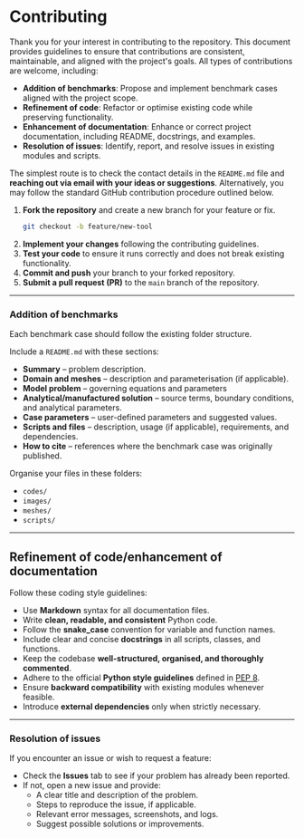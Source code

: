 # Contributing

Thank you for your interest in contributing to the repository. This document provides guidelines to ensure that contributions are consistent, maintainable, and aligned with the project's goals. All types of contributions are welcome, including:

* **Addition of benchmarks**: Propose and implement benchmark cases aligned with the project scope.
* **Refinement of code**: Refactor or optimise existing code while preserving functionality.
* **Enhancement of documentation**: Enhance or correct project documentation, including README, docstrings, and examples.
* **Resolution of issues**: Identify, report, and resolve issues in existing modules and scripts.

The simplest route is to check the contact details in the `README.md` file and **reaching out via email with your ideas or suggestions**. Alternatively, you may follow the standard GitHub contribution procedure outlined below.

1. **Fork the repository** and create a new branch for your feature or fix.
   ```bash
   git checkout -b feature/new-tool
   ```
2. **Implement your changes** following the contributing guidelines.
3. **Test your code** to ensure it runs correctly and does not break existing functionality.
4. **Commit and push** your branch to your forked repository.
5. **Submit a pull request (PR)** to the `main` branch of the repository.

---

### Addition of benchmarks

Each benchmark case should follow the existing folder structure.

Include a `README.md` with these sections:

* **Summary** – problem description.
* **Domain and meshes** – description and parameterisation (if applicable).
* **Model problem** – governing equations and parameters
* **Analytical/manufactured solution** – source terms, boundary conditions, and analytical parameters.
* **Case parameters** – user-defined parameters and suggested values.
* **Scripts and files** – description, usage (if applicable), requirements, and dependencies.
* **How to cite** – references where the benchmark case was originally published.

Organise your files in these folders:

* `codes/`
* `images/`
* `meshes/`
* `scripts/`

---

## Refinement of code/enhancement of documentation

Follow these coding style guidelines:

* Use **Markdown** syntax for all documentation files.
* Write **clean, readable, and consistent** Python code.
* Follow the **snake_case** convention for variable and function names.
* Include clear and concise **docstrings** in all scripts, classes, and functions.
* Keep the codebase **well-structured, organised, and thoroughly commented**.
* Adhere to the official **Python style guidelines** defined in [PEP 8](https://peps.python.org/pep-0008/).
* Ensure **backward compatibility** with existing modules whenever feasible.
* Introduce **external dependencies** only when strictly necessary.

---

### Resolution of issues

If you encounter an issue or wish to request a feature:

- Check the **Issues** tab to see if your problem has already been reported.
- If not, open a new issue and provide:
  - A clear title and description of the problem.
  - Steps to reproduce the issue, if applicable.
  - Relevant error messages, screenshots, and logs.
  - Suggest possible solutions or improvements.
